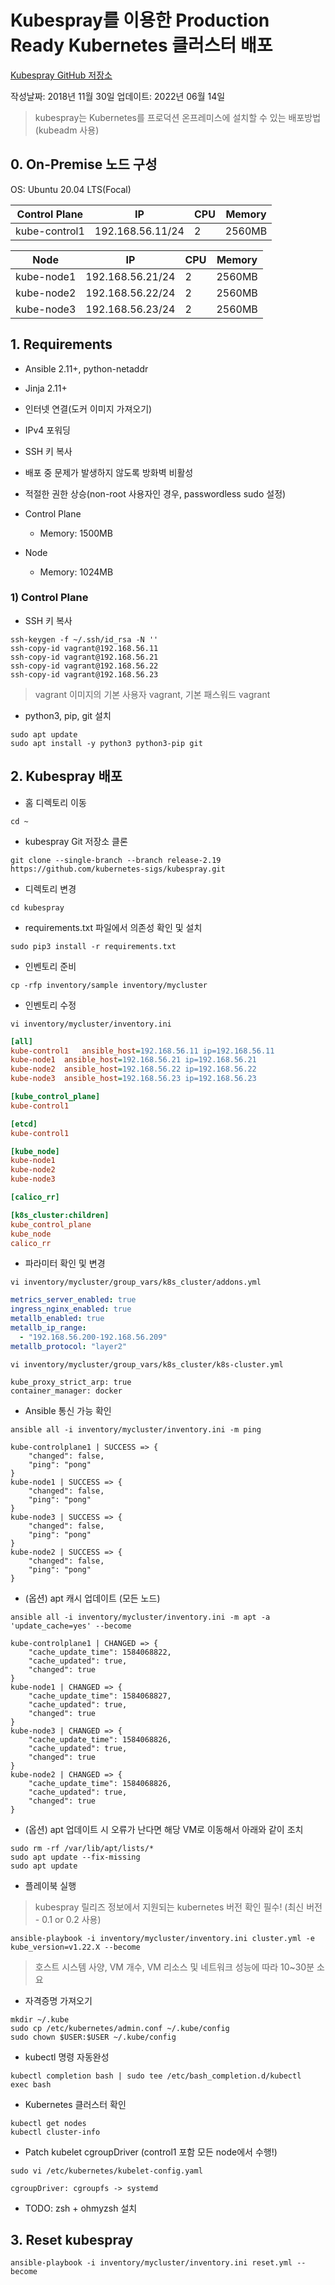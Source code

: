 # Kubespray를 이용한 Production Ready Kubernetes 클러스터 배포

[Kubespray GitHub 저장소](https://github.com/kubernetes-sigs/kubespray)

작성날짜: 2018년 11월 30일
업데이트: 2022년 06월 14일

> kubespray는 Kubernetes를 프로덕션 온프레미스에 설치할 수 있는 배포방법 (kubeadm 사용)

## 0. On-Premise 노드 구성

OS: Ubuntu 20.04 LTS(Focal)

| Control Plane      | IP               | CPU | Memory |
|--------------------|------------------|-----|--------|
| kube-control1 | 192.168.56.11/24 | 2   | 2560MB |

| Node               | IP               | CPU | Memory |
|--------------------|------------------|-----|--------|
| kube-node1         | 192.168.56.21/24 | 2   | 2560MB |
| kube-node2         | 192.168.56.22/24 | 2   | 2560MB |
| kube-node3         | 192.168.56.23/24 | 2   | 2560MB |

## 1. Requirements

* Ansible 2.11+, python-netaddr
* Jinja 2.11+
* 인터넷 연결(도커 이미지 가져오기)
* IPv4 포워딩
* SSH 키 복사
* 배포 중 문제가 발생하지 않도록 방화벽 비활성
* 적절한 권한 상승(non-root 사용자인 경우, passwordless sudo 설정)

* Control Plane
	* Memory: 1500MB
* Node
	* Memory: 1024MB

### 1) Control Plane
* SSH 키 복사
```
ssh-keygen -f ~/.ssh/id_rsa -N ''
ssh-copy-id vagrant@192.168.56.11
ssh-copy-id vagrant@192.168.56.21
ssh-copy-id vagrant@192.168.56.22
ssh-copy-id vagrant@192.168.56.23
```

> vagrant 이미지의 기본 사용자 vagrant, 기본 패스워드 vagrant 

* python3, pip, git 설치
```
sudo apt update  
sudo apt install -y python3 python3-pip git
```

## 2. Kubespray 배포

* 홈 디렉토리 이동
```
cd ~
```

* kubespray Git 저장소 클론
```
git clone --single-branch --branch release-2.19 https://github.com/kubernetes-sigs/kubespray.git  
```

* 디렉토리 변경
```
cd kubespray
```

* requirements.txt 파일에서 의존성 확인 및 설치
```
sudo pip3 install -r requirements.txt  
```

* 인벤토리 준비
```
cp -rfp inventory/sample inventory/mycluster
```

* 인벤토리 수정
```
vi inventory/mycluster/inventory.ini
```

```ini
[all]  
kube-control1	ansible_host=192.168.56.11 ip=192.168.56.11
kube-node1	ansible_host=192.168.56.21 ip=192.168.56.21
kube-node2	ansible_host=192.168.56.22 ip=192.168.56.22
kube-node3	ansible_host=192.168.56.23 ip=192.168.56.23

[kube_control_plane]  
kube-control1 

[etcd]  
kube-control1  

[kube_node]  
kube-node1  
kube-node2
kube-node3  

[calico_rr]  

[k8s_cluster:children]  
kube_control_plane  
kube_node  
calico_rr
```

* 파라미터 확인 및 변경
```
vi inventory/mycluster/group_vars/k8s_cluster/addons.yml
```

```yaml
metrics_server_enabled: true
ingress_nginx_enabled: true
metallb_enabled: true
metallb_ip_range:
  - "192.168.56.200-192.168.56.209"
metallb_protocol: "layer2"
```

```
vi inventory/mycluster/group_vars/k8s_cluster/k8s-cluster.yml
```

```
kube_proxy_strict_arp: true
container_manager: docker
```

* Ansible 통신 가능 확인
```
ansible all -i inventory/mycluster/inventory.ini -m ping

kube-controlplane1 | SUCCESS => {
    "changed": false,
    "ping": "pong"
}
kube-node1 | SUCCESS => {
    "changed": false,
    "ping": "pong"
}
kube-node3 | SUCCESS => {
    "changed": false,
    "ping": "pong"
}
kube-node2 | SUCCESS => {
    "changed": false,
    "ping": "pong"
}
```

* (옵션) apt 캐시 업데이트 (모든 노드)
```
ansible all -i inventory/mycluster/inventory.ini -m apt -a 'update_cache=yes' --become

kube-controlplane1 | CHANGED => {
    "cache_update_time": 1584068822,
    "cache_updated": true,
    "changed": true
}
kube-node1 | CHANGED => {
    "cache_update_time": 1584068827,
    "cache_updated": true,
    "changed": true
}
kube-node3 | CHANGED => {
    "cache_update_time": 1584068826,
    "cache_updated": true,
    "changed": true
}
kube-node2 | CHANGED => {
    "cache_update_time": 1584068826,
    "cache_updated": true,
    "changed": true
}
```

* (옵션) apt 업데이트 시 오류가 난다면 해당 VM로 이동해서 아래와 같이 조치
```
sudo rm -rf /var/lib/apt/lists/*
sudo apt update --fix-missing
sudo apt update
```

* 플레이북 실행
> kubespray 릴리즈 정보에서 지원되는 kubernetes 버전 확인 필수! (최신 버전 - 0.1 or 0.2 사용)
```
ansible-playbook -i inventory/mycluster/inventory.ini cluster.yml -e kube_version=v1.22.X --become
```

> 호스트 시스템 사양, VM 개수, VM 리소스 및 네트워크 성능에 따라 10~30분 소요

* 자격증명 가져오기
```
mkdir ~/.kube
sudo cp /etc/kubernetes/admin.conf ~/.kube/config
sudo chown $USER:$USER ~/.kube/config
```

* kubectl 명령 자동완성
```
kubectl completion bash | sudo tee /etc/bash_completion.d/kubectl
exec bash
```

* Kubernetes 클러스터 확인
```
kubectl get nodes
kubectl cluster-info
```

* Patch kubelet cgroupDriver (control1 포함 모든 node에서 수행!)
```
sudo vi /etc/kubernetes/kubelet-config.yaml
```

```
cgroupDriver: cgroupfs -> systemd
```

* TODO: zsh + ohmyzsh 설치

## 3. Reset kubespray
```
ansible-playbook -i inventory/mycluster/inventory.ini reset.yml --become
```
